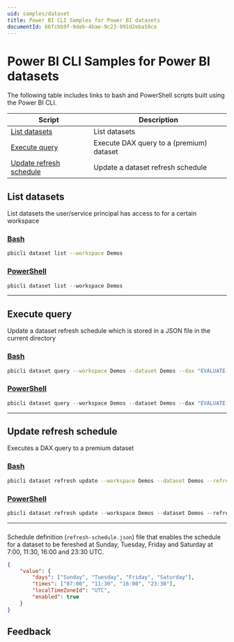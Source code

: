 ```yaml
---
uid: samples/dataset
title: Power BI CLI Samples for Power BI datasets
documentId: 66fcbb9f-9deb-4bae-9c23-991d2eba50ce
---
```


# Power BI CLI Samples for Power BI datasets

The following table includes links to bash and PowerShell scripts built using the Power BI CLI.

| Script                                              | Description                              |
| --------------------------------------------------- | ---------------------------------------- |
| [List datasets](#list-datasets)                     | List datasets                            |
| [Execute query](#execute-query)                     | Execute DAX query to a (premium) dataset |
| [Update refresh schedule](#update-refresh-schedule) | Update a dataset refresh schedule        |

## List datasets

List datasets the user/service principal has access to for a certain workspace

### [Bash](#tab/bash)

```bash
pbicli dataset list --workspace Demos
```

### [PowerShell](#tab/powershell)

```powershell
pbicli dataset list --workspace Demos
```

---

## Execute query

Update a dataset refresh schedule which is stored in a JSON file in the current directory

### [Bash](#tab/bash)

```bash
pbicli dataset query --workspace Demos --dataset Demos --dax "EVALUATE(TOPN(1, 'Customer'))"
```

### [PowerShell](#tab/powershell)

```powershell
pbicli dataset query --workspace Demos --dataset Demos --dax "EVALUATE(TOPN(1, 'Customer'))"
```

---

## Update refresh schedule

Executes a DAX query to a premium dataset

### [Bash](#tab/bash)

```bash
pbicli dataset refresh update --workspace Demos --dataset Demos --refresh-schedule-file .\refresh-schedule.json
```

### [PowerShell](#tab/powershell)

```powershell
pbicli dataset refresh update --workspace Demos --dataset Demos --refresh-schedule-file .\refresh-schedule.json
```

---

###

Schedule definition (`refresh-schedule.json`) file that enables the schedule for a dataset to be fereshed at Sunday, Tuesday, Friday and Saturday at 7:00, 11:30, 16:00 and 23:30 UTC.

```json
{
    "value": {
        "days": ["Sunday", "Tuesday", "Friday", "Saturday"],
        "times": ["07:00", "11:30", "16:00", "23:30"],
        "localTimeZoneId": "UTC",
        "enabled": true
    }
}
```

## Feedback
